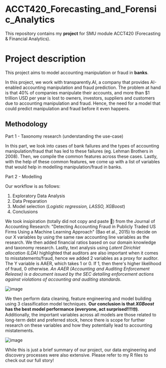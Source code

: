# ACCT420_Forecasting_and_Forensic_Analytics

This repository contains my __project__ for SMU module ACCT420 (Forecasting & Financial Analytics).

# Project description
This project aims to model accounting manipulation or fraud in __banks__. 

In this project, we work with transparently.AI, a company that provides AI-enabled accounting manipulation and fraud prediction. The problem at hand is that 40% of companies manipulate their accounts, and more than $1 trillion USD per year is lost to owners, investors, suppliers and customers due to accounting manipulation and fraud. Hence, the need for a model that could predict manipulation and fraud before it even happens.

## Methodology
Part 1 - Taxonomy research (understanding the use-case)

In this part, we look into cases of bank failures and the types of accounting manipulation/fraud that has led to these failures (eg. Lehman Brothers in 2008). Then, we compile the common features across these cases. Lastly, with the help of these common features, we come up with a list of variables that would help in modelling manipulation/fraud in banks.

Part 2 -  Modelling

Our workflow is as follows:
1. Exploratory Data Analysis
2. Data Preparation
3. Model selection (*Logistic regression, LASSO, XGBoost*)
4. Conclusions

We took insipiration (totally did not copy and paste 🤭) from the Journal of Accounting Research: "Detecting Accounting Fraud in Publicly Traded US Firms Using a Machine Learning Approach" (Bao et al., 2015) to decide on our X variables by using the same raw accounting line variables as the research. We then added financial ratios based on our domain knowledge and taxonomy research. Lastly, text analysis using *Latent Dirichlet allocation (LDA)* highlighted that auditors are also important when it comes to misstatements/fraud, hence we added 2 variables as a proxy for auditor. The Y variable is AAER, which takes 1 or 0. If 1, then there's higher likelihood of fraud, 0 otherwise. *An AAER (Accounting and Auditing Enforcement Release) is a document issued by the SEC detailing enforcement actions against violations of accounting and auditing standards*.

![image](https://github.com/Rayybird96/ACCT420_Forecasting_and_Forensic_Analytics/assets/138758608/3254c06f-a5c2-41ee-bb8f-aac38a837359)

We then perform data cleaning, feature engineering and model building using 3 classification model techniques. __Our conclusion is that *XGBoost* has the best model performance (everyone, act surprised!!!!🙄)__. Additionally, the important variables across all models are those related to long-term debt and preferred stock, hence there is scope for further research on these variables and how they potentially lead to accounting mistatements.

![image](https://github.com/Rayybird96/ACCT420_Forecasting_and_Forensic_Analytics/assets/138758608/5c6950c1-095b-49e7-b936-7909d7754f45)

While this is just a brief summary of our project, our data engineering and discovery processes were also extensive. Please refer to my R files to check out our full story!



